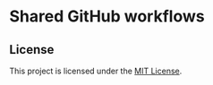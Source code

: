 <!-- SPDX-License-Identifier: MIT -->

# Shared GitHub workflows

## License

This project is licensed under the [MIT License](LICENSE).

